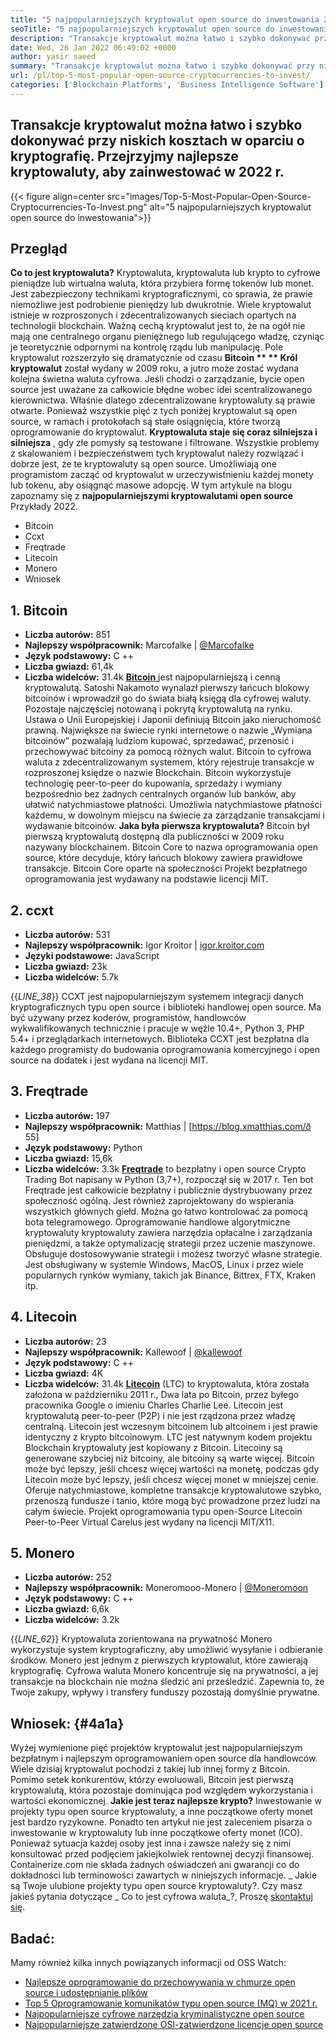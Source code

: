 ```yaml
---
title: "5 najpopularniejszych kryptowalut open source do inwestowania 2022" 
seoTitle: "5 najpopularniejszych kryptowalut open source do inwestowania 2022" 
description: "Transakcje kryptowalut można łatwo i szybko dokonywać przy niskich kosztach w oparciu o kryptografię. Przejrzyjmy najlepsze kryptowaluty, aby zainwestować w 2022 r." 
date: Wed, 26 Jan 2022 06:49:02 +0000
author: yasir saeed
summary: "Transakcje kryptowalut można łatwo i szybko dokonywać przy niskich kosztach w oparciu o kryptografię. Przejrzyjmy najlepsze kryptowaluty, aby zainwestować w 2022 r." 
url: /pl/top-5-most-popular-open-source-cryptocurrencies-to-invest/
categories: ['Blockchain Platforms', 'Business Intelligence Software']
---
```


## Transakcje kryptowalut można łatwo i szybko dokonywać przy niskich kosztach w oparciu o kryptografię. Przejrzyjmy najlepsze kryptowaluty, aby zainwestować w 2022 r.

{{< figure align=center src="images/Top-5-Most-Popular-Open-Source-Cryptocurrencies-To-Invest.png" alt="5 najpopularniejszych kryptowalut open source do inwestowania">}}


## **Przegląd**
**Co to jest kryptowaluta?** Kryptowaluta, kryptowaluta lub krypto to cyfrowe pieniądze lub wirtualna waluta, która przybiera formę tokenów lub monet. Jest zabezpieczony technikami kryptograficznymi, co sprawia, że ​​prawie niemożliwe jest podrobienie pieniędzy lub dwukrotnie. Wiele kryptowalut istnieje w rozproszonych i zdecentralizowanych sieciach opartych na technologii blockchain. Ważną cechą kryptowalut jest to, że na ogół nie mają one centralnego organu pieniężnego lub regulującego władzę, czyniąc je teoretycznie odpornymi na kontrolę rządu lub manipulację.
Pole kryptowalut rozszerzyło się dramatycznie od czasu **Bitcoin ** ** Król kryptowalut**  został wydany w 2009 roku, a jutro może zostać wydana kolejna świetna waluta cyfrowa. Jeśli chodzi o zarządzanie, bycie open source jest uważane za całkowicie błędne wobec idei scentralizowanego kierownictwa. Właśnie dlatego zdecentralizowane kryptowaluty są prawie otwarte.
Ponieważ wszystkie pięć z tych poniżej kryptowalut są open source, w ramach i protokołach są stałe osiągnięcia, które tworzą oprogramowanie do kryptowalut.  **Kryptowaluta staje się coraz silniejsza i silniejsza** , gdy złe pomysły są testowane i filtrowane. Wszystkie problemy z skalowaniem i bezpieczeństwem tych kryptowalut należy rozwiązać i dobrze jest, że te kryptowaluty są open source. Umożliwiają one programistom zacząć od kryptowalut w urzeczywistnieniu każdej monety lub tokenu, aby osiągnąć masowe adopcję.
W tym artykule na blogu zapoznamy się z  **najpopularniejszymi kryptowalutami open source**  Przykłady 2022.
  * Bitcoin
  * Ccxt
  * Freqtrade
  * Litecoin
  * Monero
  * Wniosek

## 1. Bitcoin
  * **Liczba autorów:**  851
  * **Najlepszy współpracownik:**  Marcofalke | [@Marcofalke][1]
  * **Język podstawowy:**  C ++
  * **Liczba gwiazd:**  61,4k
  * **Liczba widelców:**  31.4k
[ **Bitcoin** ][2] jest najpopularniejszą i cenną kryptowalutą. Satoshi Nakamoto wynalazł pierwszy łańcuch blokowy bitcoinów i wprowadził go do świata białą księgą dla cyfrowej waluty. Pozostaje najczęściej notowaną i pokrytą kryptowalutą na rynku. Ustawa o Unii Europejskiej i Japonii definiują Bitcoin jako nieruchomość prawną. Największe na świecie rynki internetowe o nazwie „Wymiana bitcoinów” pozwalają ludziom kupować, sprzedawać, przenosić i przechowywać bitcoiny za pomocą różnych walut.
Bitcoin to cyfrowa waluta z zdecentralizowanym systemem, który rejestruje transakcje w rozproszonej księdze o nazwie Blockchain. Bitcoin wykorzystuje technologię peer-to-peer do kupowania, sprzedaży i wymiany bezpośrednio bez żadnych centralnych organów lub banków, aby ułatwić natychmiastowe płatności. Umożliwia natychmiastowe płatności każdemu, w dowolnym miejscu na świecie za zarządzanie transakcjami i wydawanie bitcoinów.
**Jaka była pierwsza kryptowaluta?** Bitcoin był pierwszą kryptowalutą dostępną dla publiczności w 2009 roku nazywany blockchainem. Bitcoin Core to nazwa oprogramowania open source, które decyduje, który łańcuch blokowy zawiera prawidłowe transakcje. Bitcoin Core oparte na społeczności Projekt bezpłatnego oprogramowania jest wydawany na podstawie licencji MIT.

## 2. ccxt
  * **Liczba autorów:**  531
  * **Najlepszy współpracownik:**  Igor Kroitor | [igor.kroitor.com][3]
  * **Języki podstawowe:**  JavaScript
  * **Liczba gwiazd:**  23k
  * **Liczba widelców:**  5.7k

{{_LINE_38_}}
CCXT jest najpopularniejszym systemem integracji danych kryptograficznych typu open source i biblioteki handlowej open source. Ma być używany przez koderów, programistów, handlowców wykwalifikowanych technicznie i pracuje w węźle 10.4+, Python 3, PHP 5.4+ i przeglądarkach internetowych. Biblioteka CCXT jest bezpłatna dla każdego programisty do budowania oprogramowania komercyjnego i open source na dodatek i jest wydana na licencji MIT.

## 3. Freqtrade
  * **Liczba autorów:**  197
  * **Najlepszy współpracownik:**  Matthias | [https://blog.xmatthias.com/ð 55]
  * **Język podstawowy:**  Python
  * **Liczba gwiazd:**  15,6k
  * **Liczba widelców:**  3.3k
**[Freqtrade][6]** to bezpłatny i open source Crypto Trading Bot napisany w Python (3,7+), rozpoczął się w 2017 r. Ten bot Freqtrade jest całkowicie bezpłatny i publicznie dystrybuowany przez społeczność ogólną. Jest również zaprojektowany do wspierania wszystkich głównych giełd. Można go łatwo kontrolować za pomocą bota telegramowego.
Oprogramowanie handlowe algorytmiczne kryptowaluty kryptowaluty zawiera narzędzia opłacalne i zarządzania pieniędzmi, a także optymalizację strategii przez uczenie maszynowe. Obsługuje dostosowywanie strategii i możesz tworzyć własne strategie. Jest obsługiwany w systemie Windows, MacOS, Linux i przez wiele popularnych rynków wymiany, takich jak Binance, Bittrex, FTX, Kraken itp.

## 4. Litecoin
  * **Liczba autorów:**  23
  * **Najlepszy współpracownik:**  Kallewoof | [@kallewoof][7]
  * **Język podstawowy:**  C ++
  * **Liczba gwiazd:**  4K
  * **Liczba widelców:**  31.4k
**[Litecoin][8]** (LTC) to kryptowaluta, która została założona w październiku 2011 r., Dwa lata po Bitcoin, przez byłego pracownika Google o imieniu Charles Charlie Lee. Litecoin jest kryptowalutą peer-to-peer (P2P) i nie jest rządzona przez władzę centralną. Litecoin jest wczesnym bitcoinem lub altcoinem i jest prawie identyczny z krypto bitcoinowym. LTC jest natywnym kodem projektu Blockchain kryptowaluty jest kopiowany z Bitcoin.
Litecoiny są generowane szybciej niż bitcoiny, ale bitcoiny są warte więcej. Bitcoin może być lepszy, jeśli chcesz więcej wartości na monetę, podczas gdy Litecoin może być lepszy, jeśli chcesz więcej monet w mniejszej cenie. Oferuje natychmiastowe, kompletne transakcje kryptowalutowe szybko, przenoszą fundusze i tanio, które mogą być prowadzone przez ludzi na całym świecie. Projekt oprogramowania typu open-Source Litecoin Peer-to-Peer Virtual Carelus jest wydany na licencji MIT/X11.

## 5. Monero
  * **Liczba autorów:**  252
  * **Najlepszy współpracownik:**  Moneromooo-Monero | [@Moneromoon][9]
  * **Język podstawowy:**  C ++
  * **Liczba gwiazd:**  6,6k
  * **Liczba widelców:**  3.2k

{{_LINE_62_}}
Kryptowaluta zorientowana na prywatność Monero wykorzystuje system kryptograficzny, aby umożliwić wysyłanie i odbieranie środków. Monero jest jednym z pierwszych kryptowalut, które zawierają kryptografię. Cyfrowa waluta Monero koncentruje się na prywatności, a jej transakcje na blockchain nie można śledzić ani prześledzić. Zapewnia to, że Twoje zakupy, wpływy i transfery funduszy pozostają domyślnie prywatne.

##  **Wniosek:**    {#4a1a}
Wyżej wymienione pięć projektów kryptowalut jest najpopularniejszym bezpłatnym i najlepszym oprogramowaniem open source dla handlowców. Wiele dzisiaj kryptowalut pochodzi z takiej lub innej formy z Bitcoin. Pomimo setek konkurentów, którzy ewoluowali, Bitcoin jest pierwszą kryptowalutą, która pozostaje dominująca pod względem wykorzystania i wartości ekonomicznej.
**Jakie jest teraz najlepsze krypto?** Inwestowanie w projekty typu open source kryptowaluty, a inne początkowe oferty monet jest bardzo ryzykowne. Ponadto ten artykuł nie jest zaleceniem pisarza o inwestowanie w kryptowaluty lub inne początkowe oferty monet (ICO). Ponieważ sytuacja każdej osoby jest inna i zawsze należy się z nimi konsultować przed podjęciem jakiejkolwiek rentownej decyzji finansowej. Containerize.com nie składa żadnych oświadczeń ani gwarancji co do dokładności lub terminowości zawartych w niniejszych informacje.
_ Jakie są Twoje ulubione projekty typu open source kryptowaluty?. Czy masz jakieś pytania dotyczące _ Co to jest cyfrowa waluta_?, Proszę [skontaktuj się][11].

## Badać:
Mamy również kilka innych powiązanych informacji od OSS Watch:
  * [Najlepsze oprogramowanie do przechowywania w chmurze open source i udostępnianie plików][12]
  * [Top 5 Oprogramowanie komunikatów typu open source (MQ) w 2021 r.][13]
  * [Najpopularniejsze cyfrowe narzędzia kryminalistyczne open source][14]
  * [Najpopularniejsze zatwierdzone OSI-zatwierdzone licencje open source][15]

  
[1]: https://twitter.com/spyced?lang=en
[2]: https://github.com/bitcoin/bitcoin
[3]: http://igor.kroitor.com/
[4]: https://github.com/ccxt/ccxt
[5]: https://twitter.com/liggitt?lang=en
[6]: https://github.com/freqtrade/freqtrade
[7]: https://twitter.com/brian_coca?lang=en
[8]: https://github.com/litecoin-project/litecoin
[9]: https://twitter.com/timograham?lang=en
[10]: https://github.com/monero-project/monero
[11]: mailto:yasir.saeed@aspose.com
[12]: https://products.containerize.com/backup-and-sync/
[13]: https://blog.containerize.com/message-queue-software/top-5-open-source-message-queue-software-in-2021/
[14]: https://blog.containerize.com/digital-forensic-tools/top-5-open-source-digital-forensic-tools-in-2021/
[15]: https://blog.containerize.com/licenses-standards/top-5-most-popular-osi-approved-open-source-licenses-of-2021/

